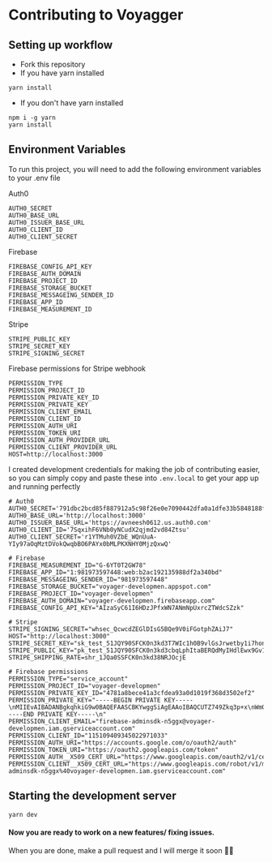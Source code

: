 # Contributing to Voyagger

## Setting up workflow

- Fork this repository
- If you have yarn installed

```
yarn install
```

- If you don't have yarn installed

```
npm i -g yarn
yarn install
```

## Environment Variables

To run this project, you will need to add the following environment variables to your .env file

Auth0

```
AUTH0_SECRET
AUTH0_BASE_URL
AUTH0_ISSUER_BASE_URL
AUTH0_CLIENT_ID
AUTH0_CLIENT_SECRET
```

Firebase

```
FIREBASE_CONFIG_API_KEY
FIREBASE_AUTH_DOMAIN
FIREBASE_PROJECT_ID
FIREBASE_STORAGE_BUCKET
FIREBASE_MESSAGEING_SENDER_ID
FIREBASE_APP_ID
FIREBASE_MEASUREMENT_ID
```

Stripe

```
STRIPE_PUBLIC_KEY
STRIPE_SECRET_KEY
STRIPE_SIGNING_SECRET
```

Firebase permissions for Stripe webhook

```
PERMISSION_TYPE
PERMISSION_PROJECT_ID
PERMISSION_PRIVATE_KEY_ID
PERMISSION_PRIVATE_KEY
PERMISSION_CLIENT_EMAIL
PERMISSION_CLIENT_ID
PERMISSION_AUTH_URI
PERMISSION_TOKEN_URI
PERMISSION_AUTH_PROVIDER_URL
PERMISSION_CLIENT_PROVIDER_URL
HOST=http://localhost:3000
```

I created development credentials for making the job of contributing easier, so you can simply copy and paste these into `.env.local` to get your app up and running perfectly

```
# Auth0
AUTH0_SECRET='791dbc2bcd85f887912a5c98f26e0e7090442dfa0a1dfe33b5848188fa3839b4'
AUTH0_BASE_URL='http://localhost:3000'
AUTH0_ISSUER_BASE_URL='https://avneesh0612.us.auth0.com'
AUTH0_CLIENT_ID='7SqxihF6VNb0yNCudX2qjmd2vd84Ztsu'
AUTH0_CLIENT_SECRET='r1YTMuh0VZbE_WQnUuA-YIy97aOqMztDVokQwqbBO6PAYx0bMLPKXNHY0MjzQxwQ'

# Firebase
FIREBASE_MEASUREMENT_ID="G-6YT0T2GW78"
FIREBASE_APP_ID="1:981973597448:web:b2ac192135988df2a340bd"
FIREBASE_MESSAGEING_SENDER_ID="981973597448"
FIREBASE_STORAGE_BUCKET="voyager-developmen.appspot.com"
FIREBASE_PROJECT_ID="voyager-developmen"
FIREBASE_AUTH_DOMAIN="voyager-developmen.firebaseapp.com"
FIREBASE_CONFIG_API_KEY="AIzaSyC61I6HDzJPfxWN7ANmNpUxrcZTWdcSZzk"

# Stripe
STRIPE_SIGNING_SECRET="whsec_QcwcdZEGlDIsG5BQe9V0iFGotphZAiJ7"
HOST="http://localhost:3000"
STRIPE_SECRET_KEY="sk_test_51JQY90SFCK0n3kd3T7WIc1h0B9vlGsJrwetby1i7hongwgGufUsz8IioqTPMHxix5BZ4uYmfwrCcWKZJAXXPAsh600qPCQO6KJ"
STRIPE_PUBLIC_KEY="pk_test_51JQY90SFCK0n3kd3cbqLphItaBERQdMyIHdlEwx9Gv11laqkYB51T54nPAaf7wsqVLCAG52f5Qc5Yo3JiCewMTvm00yvevpMcs"
STRIPE_SHIPPING_RATE=shr_1JQa0SSFCK0n3kd38NRJOcjE

# Firebase permissions
PERMISSION_TYPE="service_account"
PERMISSION_PROJECT_ID="voyager-developmen"
PERMISSION_PRIVATE_KEY_ID="4781a8bece41a3cfdea93a0d1019f368d3502ef2"
PERMISSION_PRIVATE_KEY="-----BEGIN PRIVATE KEY-----\nMIIEvAIBADANBgkqhkiG9w0BAQEFAASCBKYwggSiAgEAAoIBAQCUTZ749Zkq3p+x\nWmQ/cYKpBVzWjkgNiUeq/AtbIPfpiJut9zY459QQ8AFc+e2lB1OcNl0Jud3y7Tl4\ncImtziov1jQ8X4W3RiBhJ7MD3c9/wXlBMqR1sy0qI31dhm4Pxcpo8XZCjxMyvmZ7\nFB7kp3cQBnveNkUIpvBQH376JmNBID9fBJ15ZBoVdFAYWohbjrSmskeDzAHXNsph\nvBRb38frVg1/5B7RRGw5U9WhKDiKGVkHYeilUngNC8ths8mMal5uxd+6Zm6nPeVu\ngCzPrKxBGgXLqIB5ghO0FGbYIr/yhxYCIMiu6LO0BUrj9zvpH3HFc7KaQAJfjVq5\nFQS/+PjBAgMBAAECggEAQsdzAqrgxg+J/Bv2USUlT0Olas2Vv1amKWWmHWpKh+Om\nKl9LkLM/aEMSchHugyW57fkCyvrhaN6ORt/x9wwDLhg33EmtFfpjYSw1rVOHeIEf\nvw51RLSibTue22rJi5umSbwU4uK3I93dmqVUReTstZAd3dE1I7C8PG/6RtzbS7rw\noDOfP92EcqU0yRimOirU0QEDop146ZVQRBLtDBGPcnKmEt2/QtGTBzdEF4Td70CP\n8Vvoqm5nySqhI/2MKyjCxv0jp64BW1DR8243mmyv3eeigt7m9m1KCYH1ULhPeCfH\nLfJ4NUXzgn1Q2ypFjvvf7ZNL6Tzm4xkWS9MHQLs+2wKBgQDFXgNmof4s2uSkq1ag\nmi4Z81R9PnAoCR+ZUXeqwcfkNjtxhS79PX8PaqVlr8wNk2I7leGtzbfYXSoGN6QN\nZhBJer4FEAvgmn79/jSoCpYJrSg88aarKMvRb7lo/zrGtbCnPJ2T0mDsAY/SVIIP\nP113SY5KKyi6kPrAWpBqafd9vwKBgQDAXDx9drSk5ooSErOgCrAxLkyumwolbqFZ\nXRlWGu1mWMEzk7iPm9t8G65wXqe59rcfOydxN70Gxjqos3PazPrEZWqZW7J8yuxt\ncRDLMzI1wU4ucoeVgAFU4XdY0tLvc+Lh8QzqHLxyd4lJI6q6FUZWD426CuXQtIbN\nP4YvdHIpfwKBgDw7FI6doRPPOTeHkkgwxSDmQUJ3a4LMRfhkBED4Iihi5IEgQ9bE\njaIGybLek0cRU0kb1GNWBGTjCZAcKtRr8Ux7SMICw50niNm6WhduI5uQXFc858AU\nEx83GT4Rpb4+dEqVFQGnkixzzZBCee5tR/i/Wc0InsVQuTU6bhgLfpvBAoGAL8N3\nXavpBP0dkYlFQtsEjuGxNrXWmh7TP45HaUL8aapmJrlqXXZU1IdHFC3ctedV5xJY\nI9u0Owdjr1oHzW+SYMvR4UyMkEIO3MnzYpFOyVw7XnsfwXZsXjgx20NWDxEWaAXj\nsAn8nOujkh6iGNyJf3sTNPvZvq3kvvgkCIqAgl8CgYBYeUVvtnsLSVADWUvWcdYF\neoOeqcsx5QvPcmea98IvQOmdu07tDUfGFuyAFoqIxkqYRsmlVgGBbmkRdufXS3Cu\nnZXKJnMTBpLSWgp4HC4q7wfGVwqnUmf8kuXYSmims2FzxmPQGsE/H7AZ0lwjYOuj\nhQ0NXJaX/xoPCNQ0qyCF7Q==\n-----END PRIVATE KEY-----\n"
PERMISSION_CLIENT_EMAIL="firebase-adminsdk-n5ggx@voyager-developmen.iam.gserviceaccount.com"
PERMISSION_CLIENT_ID="115109409345022971033"
PERMISSION_AUTH_URI="https://accounts.google.com/o/oauth2/auth"
PERMISSION_TOKEN_URI="https://oauth2.googleapis.com/token"
PERMISSION_AUTH__X509_CERT_URL="https://www.googleapis.com/oauth2/v1/certs"
PERMISSION_CLIENT__X509_CERT_URL="https://www.googleapis.com/robot/v1/metadata/x509/firebase-adminsdk-n5ggx%40voyager-developmen.iam.gserviceaccount.com"
```

## Starting the development server

```
yarn dev
```

#### Now you are ready to work on a new features/ fixing issues.

When you are done, make a pull request and I will merge it soon 🥳🥳
